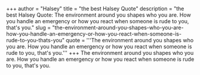 +++
author = "Halsey"
title = "the best Halsey Quote"
description = "the best Halsey Quote: The environment around you shapes who you are. How you handle an emergency or how you react when someone is rude to you, that's you."
slug = "the-environment-around-you-shapes-who-you-are-how-you-handle-an-emergency-or-how-you-react-when-someone-is-rude-to-you-thats-you"
quote = '''The environment around you shapes who you are. How you handle an emergency or how you react when someone is rude to you, that's you.'''
+++
The environment around you shapes who you are. How you handle an emergency or how you react when someone is rude to you, that's you.
